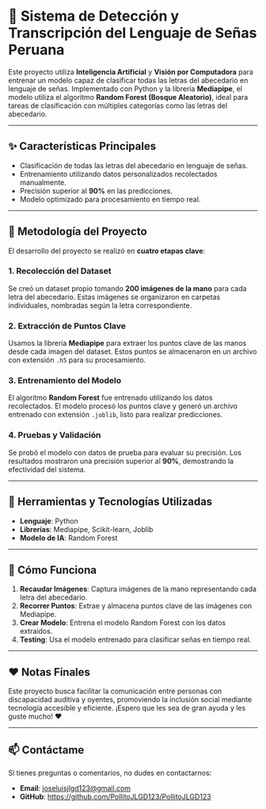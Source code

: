 # 🤟 **Sistema de Detección y Transcripción del Lenguaje de Señas Peruana**  

Este proyecto utiliza **Inteligencia Artificial** y **Visión por Computadora** para entrenar un modelo capaz de clasificar todas las letras del abecedario en lenguaje de señas. Implementado con Python y la librería **Mediapipe**, el modelo utiliza el algoritmo **Random Forest (Bosque Aleatorio)**, ideal para tareas de clasificación con múltiples categorías como las letras del abecedario.  

---

## ✨ **Características Principales**  

- Clasificación de todas las letras del abecedario en lenguaje de señas.  
- Entrenamiento utilizando datos personalizados recolectados manualmente.  
- Precisión superior al **90%** en las predicciones.  
- Modelo optimizado para procesamiento en tiempo real.

---

## 📖 **Metodología del Proyecto**  

El desarrollo del proyecto se realizó en **cuatro etapas clave**:  

### 1. **Recolección del Dataset**  
Se creó un dataset propio tomando **200 imágenes de la mano** para cada letra del abecedario. Estas imágenes se organizaron en carpetas individuales, nombradas según la letra correspondiente.  

### 2. **Extracción de Puntos Clave**  
Usamos la librería **Mediapipe** para extraer los puntos clave de las manos desde cada imagen del dataset. Estos puntos se almacenaron en un archivo con extensión `.h5` para su procesamiento.  

### 3. **Entrenamiento del Modelo**  
El algoritmo **Random Forest** fue entrenado utilizando los datos recolectados. El modelo procesó los puntos clave y generó un archivo entrenado con extensión `.joblib`, listo para realizar predicciones.  

### 4. **Pruebas y Validación**  
Se probó el modelo con datos de prueba para evaluar su precisión. Los resultados mostraron una precisión superior al **90%**, demostrando la efectividad del sistema.  

---

## 🔧 **Herramientas y Tecnologías Utilizadas**  

- **Lenguaje**: Python  
- **Librerías**: Mediapipe, Scikit-learn, Joblib  
- **Modelo de IA**: Random Forest  

---

## 🚀 **Cómo Funciona**  

1. **Recaudar Imágenes**: Captura imágenes de la mano representando cada letra del abecedario.  
2. **Recorrer Puntos**: Extrae y almacena puntos clave de las imágenes con Mediapipe.  
3. **Crear Modelo**: Entrena el modelo Random Forest con los datos extraídos.  
4. **Testing**: Usa el modelo entrenado para clasificar señas en tiempo real.  

---

## ❤️ **Notas Finales**  

Este proyecto busca facilitar la comunicación entre personas con discapacidad auditiva y oyentes, promoviendo la inclusión social mediante tecnología accesible y eficiente. ¡Espero que les sea de gran ayuda y les guste mucho! ❤️  

---

## 📫 **Contáctame**  

Si tienes preguntas o comentarios, no dudes en contactarnos:  
- **Email**: joseluisjlgd123@gmail.com
- **GitHub**: https://github.com/PollitoJLGD123/PollitoJLGD123


